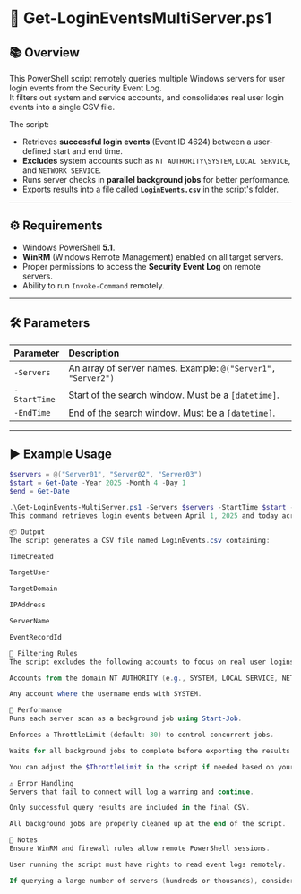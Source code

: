 # 📄 Get-LoginEventsMultiServer.ps1

## 📚 Overview
This PowerShell script remotely queries multiple Windows servers for user login events from the Security Event Log.  
It filters out system and service accounts, and consolidates real user login events into a single CSV file.

The script:
- Retrieves **successful login events** (Event ID 4624) between a user-defined start and end time.
- **Excludes** system accounts such as `NT AUTHORITY\SYSTEM`, `LOCAL SERVICE`, and `NETWORK SERVICE`.
- Runs server checks in **parallel background jobs** for better performance.
- Exports results into a file called **`LoginEvents.csv`** in the script's folder.

---

## ⚙️ Requirements
- Windows PowerShell **5.1**.
- **WinRM** (Windows Remote Management) enabled on all target servers.
- Proper permissions to access the **Security Event Log** on remote servers.
- Ability to run `Invoke-Command` remotely.

---

## 🛠 Parameters

| Parameter | Description |
|:---|:---|
| `-Servers` | An array of server names. Example: `@("Server1", "Server2")` |
| `-StartTime` | Start of the search window. Must be a `[datetime]`. |
| `-EndTime` | End of the search window. Must be a `[datetime]`. |

---

## ▶️ Example Usage

```powershell
$servers = @("Server01", "Server02", "Server03")
$start = Get-Date -Year 2025 -Month 4 -Day 1
$end = Get-Date

.\Get-LoginEvents-MultiServer.ps1 -Servers $servers -StartTime $start -EndTime $end
This command retrieves login events between April 1, 2025 and today across the specified servers.

📦 Output
The script generates a CSV file named LoginEvents.csv containing:

TimeCreated

TargetUser

TargetDomain

IPAddress

ServerName

EventRecordId

🧹 Filtering Rules
The script excludes the following accounts to focus on real user logins:

Accounts from the domain NT AUTHORITY (e.g., SYSTEM, LOCAL SERVICE, NETWORK SERVICE).

Any account where the username ends with SYSTEM.

🚀 Performance
Runs each server scan as a background job using Start-Job.

Enforces a ThrottleLimit (default: 30) to control concurrent jobs.

Waits for all background jobs to complete before exporting the results.

You can adjust the $ThrottleLimit in the script if needed based on your system performance.

⚠️ Error Handling
Servers that fail to connect will log a warning and continue.

Only successful query results are included in the final CSV.

All background jobs are properly cleaned up at the end of the script.

📝 Notes
Ensure WinRM and firewall rules allow remote PowerShell sessions.

User running the script must have rights to read event logs remotely.

If querying a large number of servers (hundreds or thousands), consider tuning ThrottleLimit to prevent resource exhaustion.